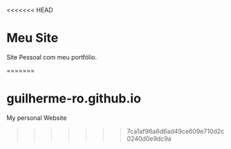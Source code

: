 <<<<<<< HEAD
# Meu Site

Site Pessoal com meu portfólio.

=======
# guilherme-ro.github.io
My personal Website
>>>>>>> 7ca1af96a6d6ad49ce609e710d2c0240d0e9dc9a
